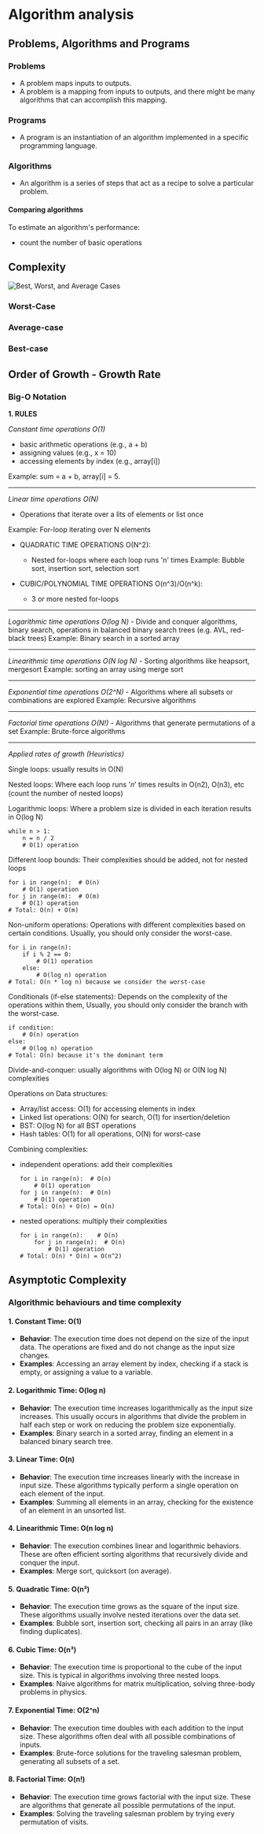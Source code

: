 # Algorithm analysis

## Problems, Algorithms and Programs


### Problems
* A problem maps inputs to outputs.
* A problem is a mapping from inputs to outputs, and there might be many algorithms that can accomplish this mapping.


### Programs
* A program is an instantiation of an algorithm implemented in a specific programming language.


### Algorithms
* An algorithm is a series of steps that act as a recipe to solve a particular problem.

#### Comparing algorithms

To estimate an algorithm's performance:
* count the number of basic operations


## Complexity

![Best, Worst, and Average Cases](/assets/complexity-comparison.png)

### Worst-Case

### Average-case

### Best-case

## Order of Growth - Growth Rate

### Big-O Notation

**1. RULES**

*Constant time operations O(1)*

- basic arithmetic operations (e.g., a + b)
- assigning values (e.g., x = 10)
- accessing elements by index (e.g., array[i])

Example: sum = a + b, array[i] = 5.

---
*Linear time operations O(N)*
- Operations that iterate over a lits of elements or list once

Example: For-loop iterating over N elements

* QUADRATIC TIME OPERATIONS O(N^2):
    - Nested for-loops where each loop runs 'n' times
    Example: Bubble sort, insertion sort, selection sort

* CUBIC/POLYNOMIAL TIME OPERATIONS O(n^3)/O(n^k):
    - 3 or more nested for-loops

---
*Logarithmic time operations O(log N)*
    - Divide and conquer algorithms, binary search, operations in balanced binary search trees 
    (e.g. AVL, red-black trees)
    Example: Binary search in a sorted array

---
*Linearithmic time operations O(N log N)*
    - Sorting algorithms like heapsort, mergesort
    Example: sorting an array using merge sort

---
*Exponential time operations O(2^N)*
    - Algorithms where all subsets or combinations are explored
    Example: Recursive algorithms

---
*Factorial time operations O(N!)*
    - Algorithms that generate permutations of a set
    Example: Brute-force algorithms

---
*Applied rates of growth (Heuristics)*

Single loops: usually results in O(N)

Nested loops: Where each loop runs '𝑛' times results in O(n2), O(n3), etc (count the number of nested loops)

Logarithmic loops: Where a problem size is divided in each iteration results in O(log N)

    while n > 1:
        n = n / 2
        # O(1) operation

Different loop bounds: Their complexities should be added, not for nested loops

    for i in range(n):  # O(n)
        # O(1) operation
    for j in range(m):  # O(m)
        # O(1) operation
    # Total: O(n) + O(m)


Non-uniform operations: Operations with different complexities based on certain conditions. Usually, you should only consider the worst-case. 

    for i in range(n):
        if i % 2 == 0:
            # O(1) operation
        else:
            # O(log n) operation
    # Total: O(n * log n) because we consider the worst-case

Conditionals (if-else statements): Depends on the complexity of the operations within them, Usually, you should only consider the branch with the worst-case. 

    if condition:
        # O(n) operation
    else:
        # O(log n) operation
    # Total: O(n) because it's the dominant term


Divide-and-conquer: usually algorithms with O(log N) or O(N log N) complexities

Operations on Data structures: 
* Array/list access: O(1) for accessing elements in index
* Linked list operations: O(N) for search, O(1) for insertion/deletion
* BST: O(log N) for all BST operations
* Hash tables: O(1) for all operations, O(N) for worst-case

Combining complexities: 

* independent operations: add their complexities

    ```
    for i in range(n):  # O(n)
        # O(1) operation
    for j in range(n):  # O(n)
        # O(1) operation
    # Total: O(n) + O(n) = O(n)

* nested operations: multiply their complexities

    ```
    for i in range(n):    # O(n)
        for j in range(n):  # O(n)
            # O(1) operation
    # Total: O(n) * O(n) = O(n^2)

## Asymptotic Complexity

### Algorithmic behaviours and time complexity

#### 1. Constant Time: O(1)
* **Behavior**: The execution time does not depend on the size of the input data. The operations are fixed and do not change as the input size changes.
* **Examples**: Accessing an array element by index, checking if a stack is empty, or assigning a value to a variable.

#### 2. Logarithmic Time: O(log n)
* **Behavior**: The execution time increases logarithmically as the input size increases. This usually occurs in algorithms that divide the problem in half each step or work on reducing the problem size exponentially.
* **Examples**: Binary search in a sorted array, finding an element in a balanced binary search tree.

#### 3. Linear Time: O(n)
* **Behavior**: The execution time increases linearly with the increase in input size. These algorithms typically perform a single operation on each element of the input.
* **Examples**: Summing all elements in an array, checking for the existence of an element in an unsorted list.

#### 4. Linearithmic Time: O(n log n)
* **Behavior**: The execution combines linear and logarithmic behaviors. These are often efficient sorting algorithms that recursively divide and conquer the input.
* **Examples**: Merge sort, quicksort (on average).

#### 5. Quadratic Time: O(n²)
* **Behavior**: The execution time grows as the square of the input size. These algorithms usually involve nested iterations over the data set.
* **Examples**: Bubble sort, insertion sort, checking all pairs in an array (like finding duplicates).

#### 6. Cubic Time: O(n³)
* **Behavior**: The execution time is proportional to the cube of the input size. This is typical in algorithms involving three nested loops.
* **Examples**: Naive algorithms for matrix multiplication, solving three-body problems in physics.

#### 7. Exponential Time: O(2^n)
* **Behavior**: The execution time doubles with each addition to the input size. These algorithms often deal with all possible combinations of inputs.
* **Examples**: Brute-force solutions for the traveling salesman problem, generating all subsets of a set.

#### 8. Factorial Time: O(n!)
* **Behavior**: The execution time grows factorial with the input size. These are algorithms that generate all possible permutations of the input.
* **Examples**: Solving the traveling salesman problem by trying every permutation of visits.


